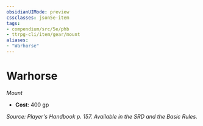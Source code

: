 ```yaml
---
obsidianUIMode: preview
cssclasses: json5e-item
tags:
- compendium/src/5e/phb
- ttrpg-cli/item/gear/mount
aliases: 
- "Warhorse"
---
```

# Warhorse
*Mount*  

- **Cost**: 400 gp

*Source: Player's Handbook p. 157. Available in the SRD and the Basic Rules.*